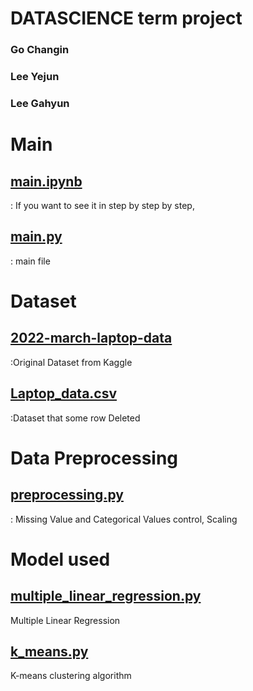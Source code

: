 # DATASCIENCE term project

### Go Changin 
### Lee Yejun 
### Lee Gahyun

# Main
## [main.ipynb](https://github.com/gochangin-ai/DS-TermProject/blob/e2a040fe80631bdb2715805558c8e03f9faf2587/main.ipynb)
: If you want to see it in step by step by step,
## [main.py](https://github.com/gochangin-ai/DS-TermProject/blob/e3b5f3adf3da3b3e47d4bc963f016e63a416310a/main.py)
: main file

# Dataset
## [2022-march-laptop-data](https://www.kaggle.com/datasets/kuchhbhi/2022-march-laptop-data)
:Original Dataset from Kaggle
## [Laptop_data.csv](https://github.com/gochangin-ai/DS-TermProject/blob/e2a040fe80631bdb2715805558c8e03f9faf2587/Laptop_data.csv)
:Dataset that some row Deleted

# Data Preprocessing
## [preprocessing.py](https://github.com/gochangin-ai/DS-TermProject/blob/e2a040fe80631bdb2715805558c8e03f9faf2587/preprocessing.py)
: Missing Value and Categorical Values control, Scaling

# Model used
## [multiple_linear_regression.py](https://github.com/gochangin-ai/DS-TermProject/blob/e2a040fe80631bdb2715805558c8e03f9faf2587/k_means.py)
Multiple Linear Regression
## [k_means.py](https://github.com/gochangin-ai/DS-TermProject/blob/e2a040fe80631bdb2715805558c8e03f9faf2587/multiple_linear_regression.py)
K-means clustering algorithm

